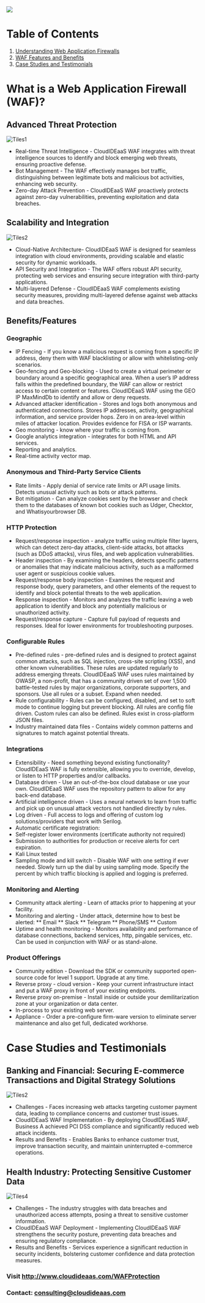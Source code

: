 <img src="https://github.com/CloudIDEaaS/CloudIDEaaSWAF/blob/main/Images/WAFSplash.png?raw=true"  />

# Table of Contents
1. [Understanding Web Application Firewalls](#whatisawaf)
2. [WAF Features and Benefits](#featuresbenefits)
3. [Case Studies and Testimonials](#casestudies)


# What is a Web Application Firewall (WAF)?<a name="whatisawaf" />

## Advanced Threat Protection

![Tiles1](Tiles1.png)

* Real-time Threat Intelligence - CloudIDEaaS WAF integrates with threat intelligence sources to identify and block emerging web threats, ensuring proactive defense.
* Bot Management - The WAF effectively manages bot traffic, distinguishing between legitimate bots and malicious bot activities, enhancing web security.
* Zero-day Attack Prevention - CloudIDEaaS WAF proactively protects against zero-day vulnerabilities, preventing exploitation and data breaches.

## Scalability and Integration

![Tiles2](Tiles2.png)

* Cloud-Native Architecture- CloudIDEaaS WAF is designed for seamless integration with cloud environments, providing scalable and elastic security for dynamic workloads.
* API Security and Integration - The WAF offers robust API security, protecting web services and ensuring secure integration with third-party applications.
* Multi-layered Defense - CloudIDEaaS WAF complements existing security measures, providing multi-layered defense against web attacks and data breaches.

## Benefits/Features <a name="#featuresbenefits" />

### Geographic
* IP Fencing - If you know a malicious request is coming from a specific IP address, deny them with WAF blacklisting or allow with whitelisting-only scenarios.
* Geo-fencing and Geo-blocking - Used to create a virtual perimeter or boundary around a specific geographical area. When a user’s IP address falls within the predefined boundary, the WAF can allow or restrict access to certain content or features.  CloudIDEaaS WAF using the GEO IP MaxMindDb to identify and allow or deny requests.
* Advanced attacker identification - Stores and logs both anonymous and authenticated connections.  Stores IP addresses, activity, geographical information, and service provider hops.  Zero in on area-level within miles of attacker location.  Provides evidence for FISA or ISP warrants.
* Geo monitoring - know where your traffic is coming from.
* Google analytics integration - integrates for both HTML and API services.
* Reporting and analytics.
* Real-time activity vector map.
###  Anonymous and Third-Party Service Clients
* Rate limits - Apply denial of service rate limits or API usage limits.  Detects unusual activity such as bots or attack patterns.
* Bot mitigation - Can analyze cookies sent by the browser and check them to the databases of known bot cookies such as Udger, Checktor, and Whatisyourbrowser DB.
###  HTTP Protection
* Request/response inspection - analyze traffic using multiple filter layers, which can detect zero-day attacks, client-side attacks, bot attacks (such as DDoS attacks), virus files, and web application vulnerabilities.
* Header inspection - By examining the headers, detects specific patterns or anomalies that may indicate malicious activity, such as a malformed user agent or suspicious cookie values.
* Request/response body inspection - Examines the request and response body, query parameters, and other elements of the request to identify and block potential threats to the web application.
* Response inspection - Monitors and analyzes the traffic leaving a web application to identify and block any potentially malicious or unauthorized activity.
* Request/response capture - Capture full payload of requests and responses.  Ideal for lower environments for troubleshooting purposes.

### Configurable Rules
* Pre-defined rules - pre-defined rules and is designed to protect against common attacks, such as SQL injection, cross-site scripting (XSS), and other known vulnerabilities. These rules are updated regularly to address emerging threats.  CloudIDEaaS WAF uses rules maintained by OWASP, a non-profit, that has a community driven set of over 1,500 battle-tested rules by major organizations, corporate supporters, and sponsors.  Use all rules or a subset.  Expand when needed.
* Rule configurability - Rules can be configured, disabled, and set to soft mode to continue logging but prevent blocking.  All rules are config file driven.  Custom rules can also be defined.  Rules exist in cross-platform JSON files.
* Industry maintained data files - Contains widely common patterns and signatures to match against potential threats.

### Integrations
* Extensibility - Need something beyond existing functionality?  CloudIDEaaS WAF is fully extensible, allowing you to override, develop, or listen to HTTP properties and/or callbacks.
* Database driven - Use an out-of-the-box cloud database or use your own.  CloudIDEaaS WAF uses the repository pattern to allow for any back-end database.
* Artificial intelligence driven - Uses a neural network to learn from traffic and pick up on unusual attack vectors not handled directly by rules.
* Log driven - Full access to logs and offering of custom log solutions/providers that work with Serilog.
* Automatic certificate registration:
* Self-register lower environments (certificate authority not required)
* Submission to authorities for production or receive alerts for cert expiration.
* Kali Linux tested
* Sampling mode and kill switch - Disable WAF with one setting if ever needed.  Slowly turn up the dial by using sampling mode.  Specify the percent by which traffic blocking is applied and logging is preferred.

### Monitoring and Alerting
* Community attack alerting - Learn of attacks prior to happening at your facility. 
* Monitoring and alerting - Under attack, determine how to best be alerted:
** Email
** Slack
** Telegram
** Phone/SMS
** Custom
* Uptime and health monitoring - Monitors availability and performance of database connections, backend services, http, pingable services, etc.  Can be used in conjunction with WAF or as stand-alone.
### Product Offerings
 * Community edition - Download the SDK or community supported open-source code for level 1 support.  Upgrade at any time.
*  Reverse proxy - cloud version - Keep your current infrastructure intact and put a WAF proxy in front of your existing endpoints.
*  Reverse proxy on-premise - Install inside or outside your demilitarization zone at your organization or data center.
*  In-process to your existing web server.
*  Appliance - Order a pre-configure firm-ware version to eliminate server maintenance and also get full, dedicated workhorse.

# Case Studies and Testimonials<a name="casestudies" />

## Banking and Financial: Securing E-commerce Transactions and Digital Strategy Solutions

![Tiles2](Tiles3.png)

* Challenges - Faces increasing web attacks targeting customer payment data, leading to compliance concerns and customer trust issues.
* CloudIDEaaS WAF Implementation - By deploying CloudIDEaaS WAF, Business A achieved PCI DSS compliance and significantly reduced web attack incidents.
* Results and Benefits - Enables Banks to enhance customer trust, improve transaction security, and maintain uninterrupted e-commerce operations.

## Health Industry: Protecting Sensitive Customer Data

![Tiles4](Tiles4.png)

* Challenges - The industry struggles with data breaches and unauthorized access attempts, posing a threat to sensitive customer information.
* CloudIDEaaS WAF Deployment - Implementing CloudIDEaaS WAF strengthens the security posture, preventing data breaches and ensuring regulatory compliance.
* Results and Benefits - Services experience a significant reduction in security incidents, bolstering customer confidence and data protection measures.

### Visit http://www.cloudideaas.com/WAFProtection
### Contact: consulting@cloudideaas.com

